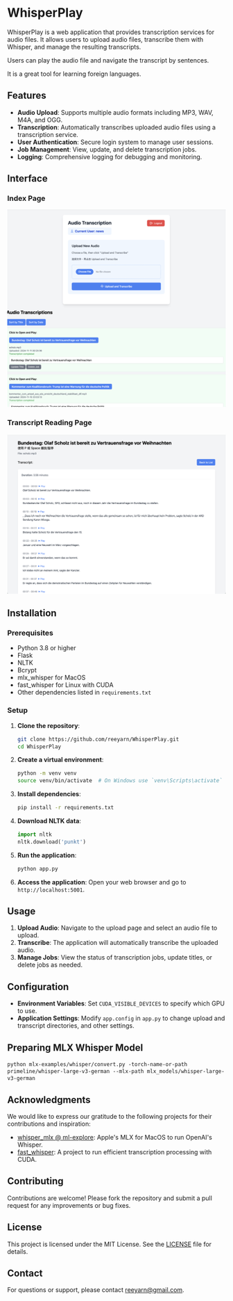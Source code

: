 # WhisperPlay

WhisperPlay is a web application that provides transcription services for audio files. It allows users to upload audio files, transcribe them with Whisper, and manage the resulting transcripts.

Users can play the audio file and navigate the transcript by sentences.

It is a great tool for learning foreign languages.

## Features

- **Audio Upload**: Supports multiple audio formats including MP3, WAV, M4A, and OGG.
- **Transcription**: Automatically transcribes uploaded audio files using a transcription service.
- **User Authentication**: Secure login system to manage user sessions.
- **Job Management**: View, update, and delete transcription jobs.
- **Logging**: Comprehensive logging for debugging and monitoring.

## Interface

### Index Page

![WhisperPlay Screenshot](https://github.com/reeyarn/WhisperPlay/blob/main/screenshots/index.png)

### Transcript Reading Page
![WhisperPlay Screenshot](https://github.com/reeyarn/WhisperPlay/blob/main/screenshots/transcript.png)


## Installation



### Prerequisites

- Python 3.8 or higher
- Flask
- NLTK
- Bcrypt
- mlx_whisper for MacOS
- fast_whisper for Linux with CUDA
- Other dependencies listed in `requirements.txt`

### Setup

1. **Clone the repository**:
   ```bash
   git clone https://github.com/reeyarn/WhisperPlay.git
   cd WhisperPlay
   ```

2. **Create a virtual environment**:
   ```bash
   python -m venv venv
   source venv/bin/activate  # On Windows use `venv\Scripts\activate`
   ```

3. **Install dependencies**:
   ```bash
   pip install -r requirements.txt
   ```

4. **Download NLTK data**:
   ```python
   import nltk
   nltk.download('punkt')
   ```

5. **Run the application**:
   ```bash
   python app.py
   ```

6. **Access the application**:
   Open your web browser and go to `http://localhost:5001`.

## Usage

1. **Upload Audio**: Navigate to the upload page and select an audio file to upload.
2. **Transcribe**: The application will automatically transcribe the uploaded audio.
3. **Manage Jobs**: View the status of transcription jobs, update titles, or delete jobs as needed.

## Configuration

- **Environment Variables**: Set `CUDA_VISIBLE_DEVICES` to specify which GPU to use.
- **Application Settings**: Modify `app.config` in `app.py` to change upload and transcript directories, and other settings.

## Preparing MLX Whisper Model

```git clone https://github.com/ml-explore/mlx-examples.git
python mlx-examples/whisper/convert.py -torch-name-or-path primeline/whisper-large-v3-german --mlx-path mlx_models/whisper-large-v3-german
```
## Acknowledgments

We would like to express our gratitude to the following projects for their contributions and inspiration:



- [whisper_mlx @ ml-explore](https://github.com/ml-explore/): Apple's MLX for MacOS to run OpenAI's Whisper.
- [fast_whisper](https://github.com/SYSTRAN/faster-whisper/): A project to run efficient transcription processing with CUDA.

## Contributing

Contributions are welcome! Please fork the repository and submit a pull request for any improvements or bug fixes.

## License

This project is licensed under the MIT License. See the [LICENSE](LICENSE) file for details.

## Contact

For questions or support, please contact [reeyarn@gmail.com](mailto:reeyarn@gmail.com).
